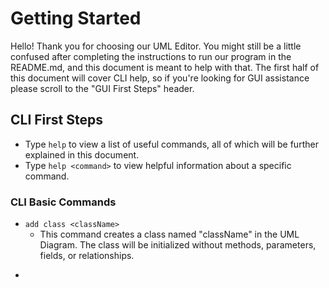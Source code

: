 # Getting Started 

Hello! Thank you for choosing our UML Editor. You might still be a little confused after completing the instructions to run our program in the README.md, and this document is meant to help with that. The first half of this document will cover CLI help, so if you're looking for GUI assistance please scroll to the "GUI First Steps" header.

## CLI First Steps 

- Type ```help``` to view a list of useful commands, all of which will be further explained in this document.
- Type ```help <command>``` to view helpful information about a specific command.

### CLI Basic Commands

- ```add class <className>```
  - This command creates a class named "className" in the UML Diagram. The class will be initialized without methods, parameters, fields, or relationships.
- ```add method 

